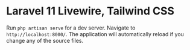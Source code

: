 # Laravel 11 Livewire, Tailwind CSS

Run `php artisan serve` for a dev server. Navigate to `http://localhost:8000/`. The application will automatically reload if you change any of the source files.



